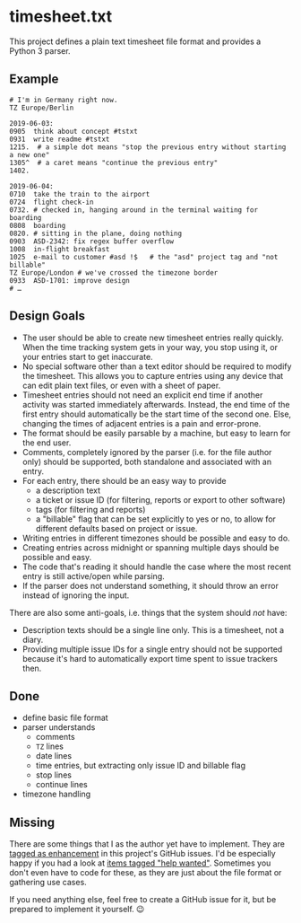 # timesheet.txt

This project defines a plain text timesheet file format and provides a Python 3 parser.

## Example

```
# I'm in Germany right now.
TZ Europe/Berlin

2019-06-03:
0905  think about concept #tstxt
0931  write readme #tstxt
1215.  # a simple dot means "stop the previous entry without starting a new one"
1305^  # a caret means "continue the previous entry"
1402.

2019-06-04:
0710  take the train to the airport
0724  flight check-in
0732. # checked in, hanging around in the terminal waiting for boarding
0808  boarding
0820. # sitting in the plane, doing nothing
0903  ASD-2342: fix regex buffer overflow
1008  in-flight breakfast
1025  e-mail to customer #asd !$   # the "asd" project tag and "not billable"
TZ Europe/London # we've crossed the timezone border
0933  ASD-1701: improve design
# …
```

## Design Goals

* The user should be able to create new timesheet entries really quickly.
  When the time tracking system gets in your way, you stop using it, or your entries start to get inaccurate.
* No special software other than a text editor should be required to modify the timesheet.
  This allows you to capture entries using any device that can edit plain text files, or even with a sheet of paper.
* Timesheet entries should not need an explicit end time if another activity was started immediately afterwards.
  Instead, the end time of the first entry should automatically be the start time of the second one.
  Else, changing the times of adjacent entries is a pain and error-prone.
* The format should be easily parsable by a machine, but easy to learn for the end user.
* Comments, completely ignored by the parser (i.e. for the file author only) should be supported, both standalone and associated with an entry.
* For each entry, there should be an easy way to provide
  * a description text
  * a ticket or issue ID (for filtering, reports or export to other software)
  * tags (for filtering and reports)
  * a "billable" flag that can be set explicitly to yes or no, to allow for different defaults based on project or issue.
* Writing entries in different timezones should be possible and easy to do.
* Creating entries across midnight or spanning multiple days should be possible and easy.
* The code that's reading it should handle the case where the most recent entry is still active/open while parsing.
* If the parser does not understand something, it should throw an error instead of ignoring the input.

There are also some anti-goals, i.e. things that the system should _not_ have:

* Description texts should be a single line only.
  This is a timesheet, not a diary.
* Providing multiple issue IDs for a single entry should not be supported because it's hard to automatically export time spent to issue trackers then.

## Done

* define basic file format
* parser understands
  * comments
  * `TZ` lines
  * date lines
  * time entries, but extracting only issue ID and billable flag
  * stop lines
  * continue lines
* timezone handling

## Missing

There are some things that I as the author yet have to implement.
They are [tagged as enhancement](https://github.com/scy/timesheet.txt/issues?q=is%3Aissue+is%3Aopen+label%3Aenhancement) in this project's GitHub issues.
I'd be especially happy if you had a look at [items tagged "help wanted"](https://github.com/scy/timesheet.txt/issues?q=is%3Aissue+is%3Aopen+label%3A%22help+wanted%22).
Sometimes you don't even have to code for these, as they are just about the file format or gathering use cases.

If you need anything else, feel free to create a GitHub issue for it, but be prepared to implement it yourself. 😉

